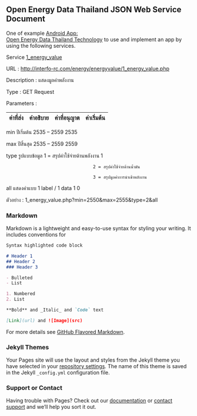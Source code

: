 ## Open Energy Data Thailand JSON Web Service Document 

One of example [Android App: 	
Open Energy Data Thailand Technology](https://play.google.com/store/apps/details?id=iniac.ict.scu.psu.energy.statistics.of.thailand) to use and implement an app by using the following services.

Service [1_energy_value](http://interfo-rc.com/energy/energyvalue/1_energy_value.php)

URL : http://interfo-rc.com/energy/energyvalue/1_energy_value.php

Description : แสดงมูลค่าพลังงาน

Type : GET Request

Parameters : 

| ค่าที่ส่ง         | 	  คำอธิบาย	| ค่าที่อนุญาต	     |              ค่าเริ่มต้น |
| ------------- | ------------- | ------------- | ------------- |
min	    ปีเริ่มต้น	                    2535 – 2559	                2535

max	    ปีสิ้นสุด	                      2535 – 2559	                2559

type	  รูปแบบข้อมูล	                  1 = สรุปค่าใช้จ่ายด้านพลังงาน      1

                                     2 = สรุปค่าใช้จ่ายด้านน้ำมัน
                              
                                     3 = สรุปมูลค่าการนำเข้าพลังงาน	
                               
all	   แสดงค่าแบบ 1 label / 1 data	  1	                           0

ตัวอย่าง : 1_energy_value.php?min=2550&max=2555&type=2&all


### Markdown

Markdown is a lightweight and easy-to-use syntax for styling your writing. It includes conventions for

```markdown
Syntax highlighted code block

# Header 1
## Header 2
### Header 3

- Bulleted
- List

1. Numbered
2. List

**Bold** and _Italic_ and `Code` text

[Link](url) and ![Image](src)
```

For more details see [GitHub Flavored Markdown](https://guides.github.com/features/mastering-markdown/).

### Jekyll Themes

Your Pages site will use the layout and styles from the Jekyll theme you have selected in your [repository settings](https://github.com/chidcha/openenergyth/settings). The name of this theme is saved in the Jekyll `_config.yml` configuration file.

### Support or Contact

Having trouble with Pages? Check out our [documentation](https://help.github.com/categories/github-pages-basics/) or [contact support](https://github.com/contact) and we’ll help you sort it out.
